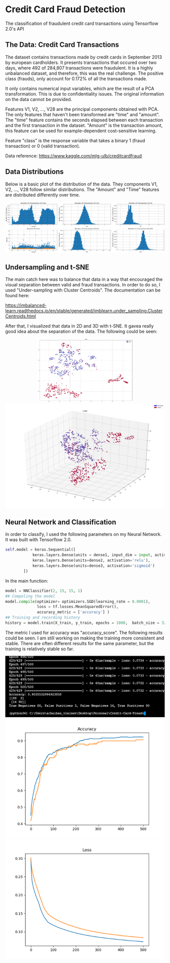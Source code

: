 # Credit Card Fraud Detection

The classification of fraudulent credit card transactions using Tensorflow 2.0's API

## The Data: Credit Card Transactions 

The dataset contains transactions made by credit cards in September 2013 by european cardholders. It presents transactions that occured over two days,
where 492 of 284,807 transactions were fraudulent. It is a highly unbalanced dataset, and therefore, this was the real challenge. The positive class (frauds), 
only account for 0.172% of all the transactions made. 

It only contains numerical input variables, which are the result of a PCA transformation. This is due to confidentiality issues. The original information 
on the data cannot be provided. 

Features V1, V2, ..., V28 are the principal components obtained with PCA. The only features that haven't been transformed are "time" and "amount". The "time" 
feature contains the seconds elapsed between each transaction and the first transaction in the dataset. "Amount" is the transaction amount, this feature can be
used for example-dependent cost-sensitive learning. 

Feature "class" is the response variable that takes a binary 1 (fraud transaction) or 0 (valid transaction). 

Data reference: https://www.kaggle.com/mlg-ulb/creditcardfraud

## Data Distributions 

Below is a basic plot of the distribution of the data. They components V1, V2, ..., V28 follow similar distributions. The "Amount" and "Time" features are 
distributed differently over time. 

<img src ='./readMe_imgs/distributions.png' />

## Undersampling and t-SNE

The main catch here was to balance that data in a way that encouraged the visual separation between valid and fraud transactions. In order to do so, I used 
"Under-sampling with Cluster Centroids". The documentation can be found here: 

https://imbalanced-learn.readthedocs.io/en/stable/generated/imblearn.under_sampling.ClusterCentroids.html

After that, I visualized that data in 2D and 3D with t-SNE. It gavea really good idea about the separation of the data. The following could be seen:

<p align = 'center'>
<img src ='./readMe_imgs/tsne2d.png' width="60%"/>
<img src ='./readMe_imgs/tsne3d.png'/>
</p>

## Neural Network and Classification

In order to classify, I used the following parameters on my Neural Network. It was built with Tensorflow 2.0. 

```python
self.model = keras.Sequential([
            keras.layers.Dense(units = dense1, input_dim = input, activation = 'relu'),
            keras.layers.Dense(units=dense2, activation='relu'),
            keras.layers.Dense(units=dense3, activation='sigmoid')
        ])
```

In the main function: 

```python
model = NNClassifier(2, 15, 15, 1)
## Compoling the model
model.compile(optimizer= optimizers.SGD(learning_rate = 0.0001),
              loss = tf.losses.MeanSquaredError(),
              accuracy_metric = ['accuracy'] )
## Training and recording history
history = model.train(X_train, y_train, epochs = 1000,  batch_size = 32, validation_split = 0.2)
```

The metric I used for accuracy was "accuracy_score". The following results could be seen. I am still working on making the training more consistent and 
stable. There are often different results for the same parameter, but the training is relatively stable so far. 

<p align = 'center'>
<img src ='./image_results/Undersampled(2, 15, 15, 1)_Batch_32_LR_0.001_MAE/Undersampled(2, 15, 15, 1)_Batch_32_LR_0.001_MAE_3.png' />

<img src ='./image_results/Undersampled(2, 15, 15, 1)_Batch_32_LR_0.001_MAE/Undersampled(2, 15, 15, 1)_Batch_32_LR_0.001_accuracy_figure_MAE_3.png' />

<img src ='./image_results/Undersampled(2, 15, 15, 1)_Batch_32_LR_0.001_MAE/Undersampled(2, 15, 15, 1)_Batch_32_LR_0.001_Loss_figure_MAE_3.png' />
</p>
